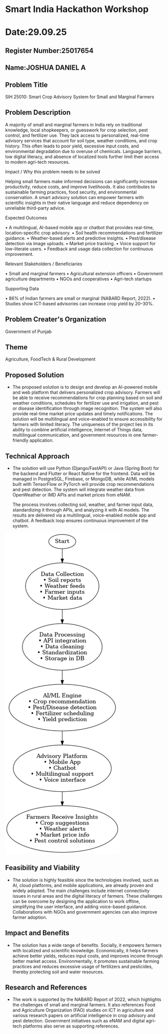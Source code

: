 # Smart India Hackathon Workshop
# Date:29.09.25
## Register Number:25017654
## Name:JOSHUA DANIEL A
## Problem Title
SIH 25010: Smart Crop Advisory System for Small and Marginal Farmers
## Problem Description
A majority of small and marginal farmers in India rely on traditional knowledge, local shopkeepers, or guesswork for crop selection, pest control, and fertilizer use. They lack access to personalized, real-time advisory services that account for soil type, weather conditions, and crop history. This often leads to poor yield, excessive input costs, and environmental degradation due to overuse of chemicals. Language barriers, low digital literacy, and absence of localized tools further limit their access to modern agri-tech resources.

Impact / Why this problem needs to be solved

Helping small farmers make informed decisions can significantly increase productivity, reduce costs, and improve livelihoods. It also contributes to sustainable farming practices, food security, and environmental conservation. A smart advisory solution can empower farmers with scientific insights in their native language and reduce dependency on unreliable third-party advice.

Expected Outcomes

• A multilingual, AI-based mobile app or chatbot that provides real-time, location-specific crop advisory.
• Soil health recommendations and fertilizer guidance.
• Weather-based alerts and predictive insights.
• Pest/disease detection via image uploads.
• Market price tracking.
• Voice support for low-literate users.
• Feedback and usage data collection for continuous improvement.

Relevant Stakeholders / Beneficiaries

• Small and marginal farmers
• Agricultural extension officers
• Government agriculture departments
• NGOs and cooperatives
• Agri-tech startups

Supporting Data

• 86% of Indian farmers are small or marginal (NABARD Report, 2022).
• Studies show ICT-based advisories can increase crop yield by 20–30%.

## Problem Creater's Organization
Government of Punjab

## Theme
Agriculture, FoodTech & Rural Development

## Proposed Solution

<ul><li>The proposed solution is to design and develop an AI-powered mobile and web platform that delivers personalized crop advisory. Farmers will be able to receive recommendations for crop planning based on soil and weather conditions, schedules for fertilizer use and irrigation, and pest or disease identification through image recognition. The system will also provide real-time market price updates and timely notifications. The solution will be multilingual and voice-enabled to ensure accessibility for farmers with limited literacy. The uniqueness of the project lies in its ability to combine artificial intelligence, Internet of Things data, multilingual communication, and government resources in one farmer-friendly application.</li></ul>

## Technical Approach
<ul><li>The solution will use Python (Django/FastAPI) or Java (Spring Boot) for the backend and Flutter or React Native for the frontend. Data will be managed in PostgreSQL, Firebase, or MongoDB, while AI/ML models built with TensorFlow or PyTorch will provide crop recommendations and pest detection. The system will integrate weather data from OpenWeather or IMD APIs and market prices from eNAM.

The process involves collecting soil, weather, and farmer input data, standardizing it through APIs, and analyzing it with AI models. The results are delivered via a multilingual, voice-enabled mobile app and chatbot. A feedback loop ensures continuous improvement of the system.</li></ul>

![alt text](detailed_technical_approach_flowchart1.png)

## Feasibility and Viability
<ul><li>The solution is highly feasible since the technologies involved, such as AI, cloud platforms, and mobile applications, are already proven and widely adopted. The main challenges include internet connectivity issues in rural areas and the digital literacy of farmers. These challenges can be overcome by designing the application to work offline, simplifying the user interface, and adding voice-based guidance. Collaborations with NGOs and government agencies can also improve farmer adoption.</li></ul>

## Impact and Benefits
<ul><li>The solution has a wide range of benefits. Socially, it empowers farmers with localized and scientific knowledge. Economically, it helps farmers achieve better yields, reduces input costs, and improves income through better market access. Environmentally, it promotes sustainable farming practices and reduces excessive usage of fertilizers and pesticides, thereby protecting soil and water resources.</li></ul>

## Research and References
<ul><li>The work is supported by the NABARD Report of 2022, which highlights the challenges of small and marginal farmers. It also references Food and Agriculture Organization (FAO) studies on ICT in agriculture and various research papers on artificial intelligence in crop advisory and pest detection. Government initiatives such as eNAM and digital agri-tech platforms also serve as supporting references.</li></ul>
